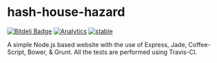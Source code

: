 hash-house-hazard
=================
[![Bitdeli Badge](https://d2weczhvl823v0.cloudfront.net/arvind-naidu/hash-house-hazard/trend.png)](https://bitdeli.com/free "Bitdeli Badge")
[![Analytics](https://ga-beacon.appspot.com/UA-46798763-1/hash-house-hazard/readme)](https://github.com/igrigorik/ga-beacon)
[![stable](http://hughsk.github.io/stability-badges/dist/stable.svg)](http://github.com/hughsk/stability-badges)

A simple Node.js based website with the use of Express, Jade, Coffee-Script,
Bower, & Grunt. All the tests are performed using Travis-CI.
